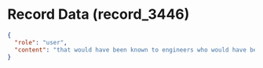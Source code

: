 # Record Data (record_3446)

```json
{
  "role": "user",
  "content": "that would have been known to engineers who would have been involved in the fire fighting right? that seemed to have not occurred.. my contact would have known about it\n"
}
```
